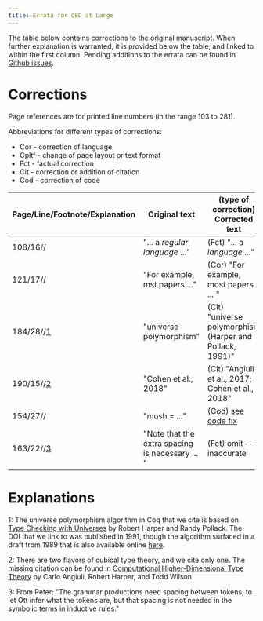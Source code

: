 ```yaml
---
title: Errata for QED at Large
---
```


The table below contains corrections to the original manuscript. When further explanation is warranted,
it is provided below the table, and linked to within the first column. 
Pending additions to the errata can be found in [Github issues](https://github.com/proofengineering/proofengineering.github.io/issues).

# Corrections

Page references are for printed line numbers (in the range 103 to 281).

Abbreviations for different types of corrections:

- Cor - correction of language
- Cpltf - change of page layout or text format
- Fct - factual correction
- Cit - correction or addition of citation
- Cod - correction of code

| Page/Line/Footnote/Explanation        | Original text           | (type of correction) Corrected text | Acknowledgement | 
| ------------------------- | ----------------------- | ----------------------------------- | --------------- | 
| 108/16//                   | "... a _regular language_ ..." | (Fct) "... a _language_ ..." | Virgil Serbanuta | 
| 121/17//                   | "For example, mst papers ..."  | (Cor) "For example, most papers ... " | Mukesh Tiwari | 
| 184/28//[1](#exp1)                   | "universe polymorphism" | (Cit) "universe polymorphism (Harper and Pollack, 1991)"  | Bob Harper |
| 190/15//[2](#exp2)         | "Cohen et al., 2018"  | (Cit) "Angiuli et al., 2017; Cohen et al., 2018" |	Bob Harper |
| 154/27// | "mush = ..." | (Cod) [see code fix](http://github.com/proofengineering/proofengineering.github.io/issues/4) | Joomy Korkut |
| 163/22//[3](#exp3) | "Note that the extra spacing is necessary ... " | (Fct) omit---inaccurate | Peter Sewell |

# Explanations

<a name="exp1">1</a>: The universe polymorphism algorithm in Coq that we cite is based on [Type Checking with Universes](https://doi.org/10.1016/0304-3975(90)90108-T) by Robert Harper and Randy Pollack. The DOI that we link to was published in 1991, though the algorithm surfaced in a draft from 1989 that is also available online [here](https://doi.org/10.1007/3-540-50940-2_39).

<a name="exp2">2</a>: There are two flavors of cubical type theory, and we cite only one. The missing citation can be found in [Computational Higher-Dimensional Type Theory](https://doi.org/10.1145/3009837.3009861) by Carlo Angiuli, Robert Harper, and Todd Wilson.

<a name="exp3">3</a>: From Peter: "The grammar productions need spacing between tokens, to let Ott infer what the tokens are, but that spacing is not needed in the symbolic terms in inductive rules."
